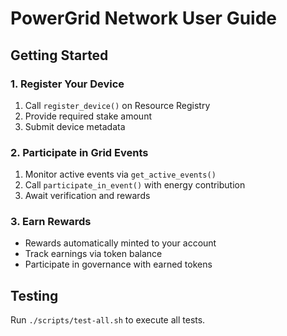 # PowerGrid Network User Guide

## Getting Started

### 1. Register Your Device
1. Call `register_device()` on Resource Registry
2. Provide required stake amount
3. Submit device metadata

### 2. Participate in Grid Events
1. Monitor active events via `get_active_events()`
2. Call `participate_in_event()` with energy contribution
3. Await verification and rewards

### 3. Earn Rewards
- Rewards automatically minted to your account
- Track earnings via token balance
- Participate in governance with earned tokens

## Testing
Run `./scripts/test-all.sh` to execute all tests.
